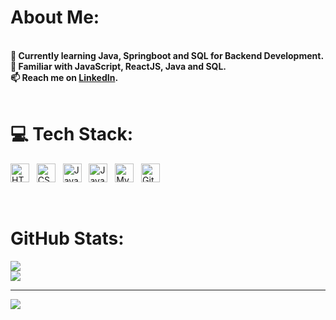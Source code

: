 # About Me:
<!--
<br>- **🔭 Currently improving my skills in Web Development, JavaScript, and React.**
<br>- **🌱 Familiar with JavaScript, ReactJS, Java and SQL.**
<br>- **👀 Passionate about creating interactive websites that engage users.**
-->
<br> **🔭 Currently learning Java, Springboot and SQL for Backend Development.**
<br> **🌱 Familiar with JavaScript, ReactJS, Java and SQL.**
<br> **📫 Reach me on [LinkedIn](https://www.linkedin.com/in/sameer07x19/).**
<br>
<br/>

# 💻 Tech Stack:
<img src="https://cdn.jsdelivr.net/gh/devicons/devicon/icons/html5/html5-original.svg" alt="HTML5" width="30" height="30"/> &nbsp;
<img src="https://cdn.jsdelivr.net/gh/devicons/devicon/icons/css3/css3-original.svg" alt="CSS3" width="30" height="30"/> &nbsp;
<img src="https://cdn.jsdelivr.net/gh/devicons/devicon/icons/javascript/javascript-original.svg" alt="JavaScript" width="30" height="30"/>  &nbsp;
<img src="https://cdn.jsdelivr.net/gh/devicons/devicon/icons/java/java-original.svg" alt="Java" width="30" height="30"/>  &nbsp;
<img src="https://cdn.jsdelivr.net/gh/devicons/devicon/icons/mysql/mysql-original.svg" alt="MySQL" width="30" height="30"/>  &nbsp;
<img src="https://cdn.jsdelivr.net/gh/devicons/devicon/icons/git/git-original.svg" alt="Git" width="30" height="30"/>  &nbsp;
<br>



<!-- ## 🚀 Projects:
**[Gym App](#[link](https://github.com/Sameer07x19/Sameer07x19/Gym App))**: A exericse application featuring clean UI built with ReactJS and Material UI, leveraging the use of ExerciseDB API.
**[Duo Studio Website Replication](#link)**: A frontend clone of a dynamic, award-winning webpage using GSAP and ScrollTrigger for interactive effects. -->
<br/>

# GitHub Stats:
![](https://github-readme-stats.vercel.app/api/top-langs/?username=Sameer07x19&theme=dark&hide_border=true&include_all_commits=true&count_private=true&layout=compact) <br/>
![](https://github-readme-streak-stats.herokuapp.com/?user=Sameer07x19&theme=dark&hide_border=true)<br/>

---
[![](https://visitcount.itsvg.in/api?id=Sameer07x19&icon=7&color=3)](https://visitcount.itsvg.in)

<!--  
## 💰 You can help me by Donating
  [![PayPal](https://img.shields.io/badge/PayPal-00457C?style=for-the-badge&logo=paypal&logoColor=white)](https://paypal.me/sameer07x19) 
-->
